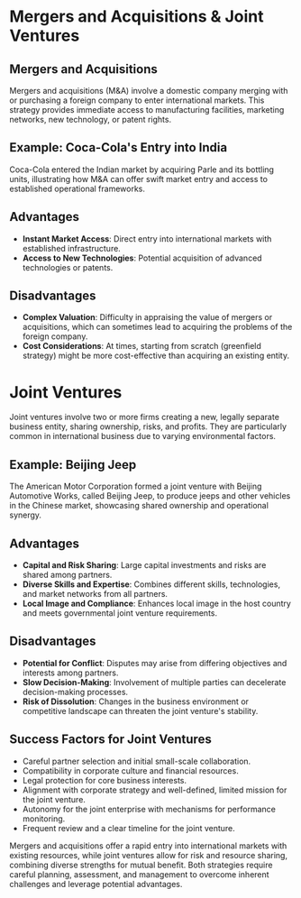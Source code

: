 # Mergers and Acquisitions & Joint Ventures

## Mergers and Acquisitions

Mergers and acquisitions (M&A) involve a domestic company merging with or purchasing a foreign company to enter international markets. This strategy provides immediate access to manufacturing facilities, marketing networks, new technology, or patent rights.

## Example: Coca-Cola's Entry into India

Coca-Cola entered the Indian market by acquiring Parle and its bottling units, illustrating how M&A can offer swift market entry and access to established operational frameworks.

## Advantages

- **Instant Market Access**: Direct entry into international markets with established infrastructure.
- **Access to New Technologies**: Potential acquisition of advanced technologies or patents.

## Disadvantages

- **Complex Valuation**: Difficulty in appraising the value of mergers or acquisitions, which can sometimes lead to acquiring the problems of the foreign company.
- **Cost Considerations**: At times, starting from scratch (greenfield strategy) might be more cost-effective than acquiring an existing entity.

# Joint Ventures

Joint ventures involve two or more firms creating a new, legally separate business entity, sharing ownership, risks, and profits. They are particularly common in international business due to varying environmental factors.

## Example: Beijing Jeep

The American Motor Corporation formed a joint venture with Beijing Automotive Works, called Beijing Jeep, to produce jeeps and other vehicles in the Chinese market, showcasing shared ownership and operational synergy.

## Advantages

- **Capital and Risk Sharing**: Large capital investments and risks are shared among partners.
- **Diverse Skills and Expertise**: Combines different skills, technologies, and market networks from all partners.
- **Local Image and Compliance**: Enhances local image in the host country and meets governmental joint venture requirements.

## Disadvantages

- **Potential for Conflict**: Disputes may arise from differing objectives and interests among partners.
- **Slow Decision-Making**: Involvement of multiple parties can decelerate decision-making processes.
- **Risk of Dissolution**: Changes in the business environment or competitive landscape can threaten the joint venture's stability.

## Success Factors for Joint Ventures

- Careful partner selection and initial small-scale collaboration.
- Compatibility in corporate culture and financial resources.
- Legal protection for core business interests.
- Alignment with corporate strategy and well-defined, limited mission for the joint venture.
- Autonomy for the joint enterprise with mechanisms for performance monitoring.
- Frequent review and a clear timeline for the joint venture.

Mergers and acquisitions offer a rapid entry into international markets with existing resources, while joint ventures allow for risk and resource sharing, combining diverse strengths for mutual benefit. Both strategies require careful planning, assessment, and management to overcome inherent challenges and leverage potential advantages.
